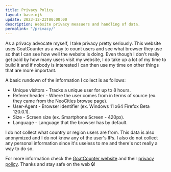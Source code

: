 ```yaml
---
title: Privacy Policy
layout: base.njk
update: 2023-12-23T00:00:00
description: Website privacy measuers and handling of data.
permalink: "/privacy/"
---
```


As a privacy advocate myself, I take privacy pretty seriously. This website uses GoatCounter as a way to count users and see what browser they use so that I can see how well the website is doing. Even though I don't really get paid by how many users visit my website, I do take up a lot of my time to build it and if nobody is interested I can then use my time on other things that are more important.

A basic rundown of the information I collect is as follows:

- Unique visitors - Tracks a unique user for up to 8 hours.
- Referer header - Where the user comes from in terms of source (ex. they came from the NeoCities browse page).
- User-Agent - Browser identifier (ex. Windows 11 x64 Firefox Beta 120.0.1).
- Size - Screen size (ex. Smartphone Screen - 420px).
- Language - Language that the browser has by default.

I do not collect what country or region users are from. This data is also anonymized and I do not know any of the user's IPs. I also do not collect any personal information since it's useless to me and there's not really a way to do so.

For more information check the [GoatCounter website](https://www.goatcounter.com) and their [privacy policy](https://www.goatcounter.com/help/privacy). Thanks and stay safe on the web 🔒!

